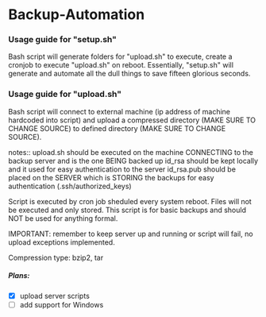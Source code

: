 # Backup-Automation

### Usage guide for "setup.sh"
Bash script will generate folders for "upload.sh" to execute, create a cronjob to execute "upload.sh" on reboot.
Essentially, "setup.sh" will generate and automate all the dull things to save fifteen glorious seconds.

### Usage guide for "upload.sh"

Bash script will connect to external machine (ip address of machine hardcoded into script) and upload a compressed
directory (MAKE SURE TO CHANGE SOURCE) to defined directory (MAKE SURE TO CHANGE SOURCE).

notes::
upload.sh 	should be executed on the machine CONNECTING to the backup server and is the one BEING backed up
id_rsa 		should be kept locally and it used for easy authentication to the server
id_rsa.pub 	should be placed on the SERVER which is STORING the backups for easy authentication (.ssh/authorized_keys)

Script is executed by cron job sheduled every system reboot. Files will not be executed and only stored.
This script is for basic backups and should NOT be used for anything formal.

IMPORTANT: remember to keep server up and running or script will fail, no upload exceptions implemented.

Compression type: bzip2, tar

##### Plans:
- [x] upload server scripts
- [ ] add support for Windows
